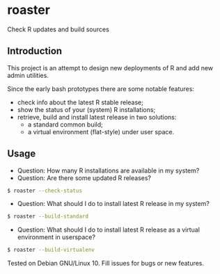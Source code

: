 # roaster

Check R updates and build sources

## Introduction

This project is an attempt to design new deployments of R and
add new admin utilities.

Since the early bash prototypes there are some notable features:

* check info about the latest R stable release;
* show the status of your (system) R installations;
* retrieve, build and install latest release in two solutions:
	* a standard common build;
	* a virtual environment (flat-style) under user space.
## Usage

* Question: How many R installations are available in my system?
* Question: Are there some updated R releases?

```bash
$ roaster --check-status
```

* Question: What should I do to install latest R release in my system?

```bash
$ roaster --build-standard
```

* Question: What should I do to install latest R release as a virtual environment
in userspace?

```bash
$ roaster --build-virtualenv
```

Tested on Debian GNU/Linux 10. Fill issues for bugs or new features.
